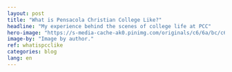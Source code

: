 ```yaml
---
layout: post
title: "What is Pensacola Christian College Like?"
headline: "My experience behind the scenes of college life at PCC"
hero-image: "https://s-media-cache-ak0.pinimg.com/originals/c6/6a/bc/c66abc74a07d4af3e49cf01a3526e816.jpg"
image-by: "Image by author."
ref: whatispcclike
categories: blog
lang: en
---
```

